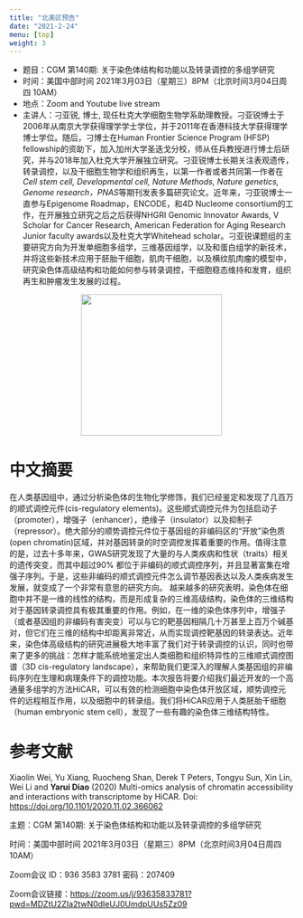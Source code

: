 ```yaml
---
title: "北美区预告"
date: "2021-2-24"
menu: [top]
weight: 3
---
```


- 题目：CGM 第140期: 关于染色体结构和功能以及转录调控的多组学研究
- 时间：美国中部时间 2021年3月03日（星期三）8PM（北京时间3月04日周四 10AM）
- 地点：Zoom and Youtube live stream
- 主讲人：刁亚锐, 博士, 现任杜克大学细胞生物学系助理教授。刁亚锐博士于2006年从南京大学获得理学学士学位，并于2011年在香港科技大学获得理学博士学位。随后，刁博士在Human Frontier Science Program (HFSP) fellowship的资助下，加入加州大学圣迭戈分校，师从任兵教授进行博士后研究，并与2018年加入杜克大学开展独立研究。刁亚锐博士长期关注表观遗传，转录调控，以及干细胞生物学和组织再生，以第一作者或者共同第一作者在*Cell stem cell, Developmental cell, Nature Methods, Nature genetics, Genome research，PNAS*等期刊发表多篇研究论文。近年来，刁亚锐博士一直参与Epigenome Roadmap，ENCODE，和4D Nucleome consortium的工作，在开展独立研究之后之后获得NHGRI Genomic Innovator Awards, V Scholar for Cancer Research, American Federation for Aging Research Junior faculty awards以及杜克大学Whitehead scholar。刁亚锐课题组的主要研究方向为开发单细胞多组学，三维基因组学，以及和蛋白组学的新技术，并将这些新技术应用于胚胎干细胞，肌肉干细胞，以及横纹肌肉瘤的模型中，研究染色体高级结构和功能如何参与转录调控，干细胞稳态维持和发育，组织再生和肿瘤发生发展的过程。

<div align="center">
<img src="https://i.loli.net/2021/03/02/urakJ4oXvEZFLzQ.png" height=250>
</div>

# 中文摘要

在人类基因组中，通过分析染色体的生物化学修饰，我们已经鉴定和发现了几百万的顺式调控元件(cis-regulatory elements)。这些顺式调控元件为包括启动子（promoter），增强子（enhancer），绝缘子（insulator）以及抑制子（repressor）。绝大部分的顺势调控元件位于基因组的非编码区的“开放”染色质(open chromatin)区域，并对基因转录的时空调控发挥着重要的作用。值得注意的是，过去十多年来，GWAS研究发现了大量的与人类疾病和性状（traits）相关的遗传突变，而其中超过90% 都位于非编码的顺式调控序列，并且显著富集在增强子序列。于是，这些非编码的顺式调控元件怎么调节基因表达以及人类疾病发生发展，就变成了一个非常有意思的研究方向。 越来越多的研究表明，染色体在细胞中并不是一维的线性的结构，而是形成复杂的三维高级结构，染色体的三维结构对于基因转录调控具有极其重要的作用。例如，在一维的染色体序列中，增强子（或者基因组的非编码有害突变）可以与它的靶基因相隔几十万甚至上百万个碱基对，但它们在三维的结构中却距离非常近，从而实现调控靶基因的转录表达。近年来，染色体高级结构的研究进展极大地丰富了我们对于转录调控的认识，同时也带来了更多的挑战：怎样才能系统地鉴定出人类细胞和组织特异性的三维顺式调控图谱（3D cis-regulatory landscape），来帮助我们更深入的理解人类基因组的非编码序列在生理和病理条件下的调控功能。本次报告将要介绍我们最近开发的一个高通量多组学的方法HiCAR，可以有效的检测细胞中染色体开放区域，顺势调控元件的远程相互作用，以及细胞中的转录组。我们将HiCAR应用于人类胚胎干细胞（human embryonic stem cell），发现了一些有趣的染色体三维结构特性。

# 参考文献

Xiaolin Wei, Yu Xiang, Ruocheng Shan, Derek T Peters, Tongyu Sun, Xin Lin, Wei Li and **Yarui Diao** (2020) Multi-omics analysis of chromatin accessibility and interactions with transcriptome by HiCAR. Doi: https://doi.org/10.1101/2020.11.02.366062


主题：CGM 第140期: 关于染色体结构和功能以及转录调控的多组学研究

时间：美国中部时间 2021年3月03日（星期三）8PM（北京时间3月04日周四 10AM）

Zoom会议 ID：936 3583 3781  密码：207409

Zoom会议链接：https://zoom.us/j/93635833781?pwd=MDZtU2ZIa2twN0dIeUJ0UmdpUUs5Zz09
